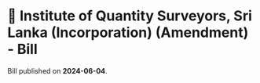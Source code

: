 # 📄  Institute of Quantity Surveyors, Sri Lanka (Incorporation) (Amendment) - Bill

Bill published on **2024-06-04**.



